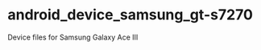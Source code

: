 android_device_samsung_gt-s7270
===============================

Device files for Samsung Galaxy Ace III
